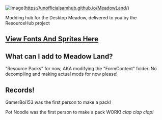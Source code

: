 ![Image](https://cdn.discordapp.com/attachments/702937727754043473/703296452004282538/BCw65lm_50x.png)(https://unofficialsamhub.github.io/MeadowLand/)

Modding hub for the Desktop Meadow, delivered to you by the ResourceHub project

## [View Fonts And Sprites Here](rp/index/INDEX.md)

## What can I add to Meadow Land?
"Resource Packs" for now, AKA modifying the "FormContent" folder.
No decompiling and making actual mods for now please!

## Records!
GamerBoi153 was the first person to make a pack!

Pot Noodle was the first person to make a pack WORK! *clap clap clap!*

